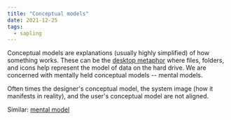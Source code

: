 ```yaml
---
title: "Conceptual models"
date: 2021-12-25
tags:
  - sapling
---
```


Conceptual models are explanations (usually highly simplified) of how something works. These can be the [desktop metaphor](thoughts/desktop%20metaphor.md) where files, folders, and icons help represent the model of data on the hard drive. We are concerned with mentally held conceptual models -- mental models.

Often times the designer's conceptual model, the system image (how it manifests in reality), and the user's conceptual model are not aligned.

Similar: [mental model](thoughts/mental%20model.md)
